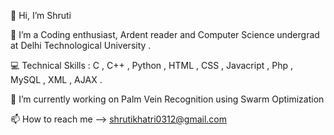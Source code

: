 👋 Hi, I’m Shruti 

👀 I’m a Coding enthusiast, Ardent reader and 
    Computer Science undergrad at Delhi Technological University . 
    
💻 Technical Skills : C , C++ , Python , HTML , CSS , Javacript , Php , MySQL , XML , AJAX .

🌱 I’m currently working on Palm Vein Recognition using Swarm Optimization 

📫 How to reach me --> shrutikhatri0312@gmail.com
